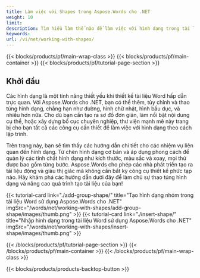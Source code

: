 ```yaml
---
title: Làm việc với Shapes trong Aspose.Words cho .NET 
weight: 10
limit:
description: Tìm hiểu làm thế nào để làm việc với hình dạng trong tài liệu Word bằng cách sử dụng Aspose.Words cho .NET. Khám phá thêm, tùy chỉnh và thao túng hình dạng dễ dàng.
keywords:
url: /vi/net/working-with-shapes/
---
```

{{< blocks/products/pf/main-wrap-class >}}
{{< blocks/products/pf/main-container >}}
{{< blocks/products/pf/tutorial-page-section >}}

## Khởi đầu
 
Các hình dạng là một tính năng thiết yếu khi thiết kế tài liệu Word hấp dẫn trực quan. Với Aspose.Words cho .NET, bạn có thể thêm, tùy chỉnh và thao túng hình dạng, chẳng hạn như đường, hình chữ nhật, hình bầu dục, và nhiều hơn nữa. Cho dù bạn cần tạo ra sơ đồ đơn giản, làm nổi bật nội dung cụ thể, hoặc xây dựng bố cục chuyên nghiệp, thư viện mạnh mẽ này trang bị cho bạn tất cả các công cụ cần thiết để làm việc với hình dạng theo cách lập trình.  

Trên trang này, bạn sẽ tìm thấy các hướng dẫn chi tiết cho các nhiệm vụ liên quan đến hình dạng. Từ chèn hình dạng cơ bản và áp dụng phong cách để quản lý các tính chất hình dạng như kích thước, màu sắc và xoay, mọi thứ được bao gồm từng bước. Aspose.Words cho phép các nhà phát triển tạo ra tài liệu động và giàu thị giác mà không cần bất kỳ công cụ thiết kế phức tạp nào. Hãy khám phá các hướng dẫn dưới đây để làm chủ sự thao túng hình dạng và nâng cao quá trình tạo tài liệu của bạn!  

{{< tutorial-card link="./add-group-shape/" title="Tạo hình dạng nhóm trong tài liệu Word sử dụng Aspose.Words cho .NET" imgSrc="/words/net/working-with-shapes/add-group-shape/images/thumb.png" >}}
{{< tutorial-card link="./insert-shape/" title="Nhập hình dạng trong tài liệu Word sử dụng Aspose.Words cho .NET" imgSrc="/words/net/working-with-shapes/insert-shape/images/thumb.png" >}}

{{< /blocks/products/pf/tutorial-page-section >}}
{{< /blocks/products/pf/main-container >}}
{{< /blocks/products/pf/main-wrap-class >}}

{{< blocks/products/products-backtop-button >}}